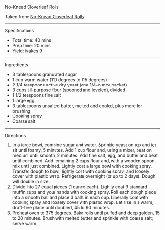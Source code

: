 No-Knead Cloverleaf Rolls

Taken from: [No-Knead Cloverleaf Rolls](https://www.marthastewart.com/945643/no-knead-cloverleaf-rolls)

---
Specifications
- Total time: 40 mins
- Prep time: 20 mins
- Yield: Makes 9

---
Ingredients
- 3 tablespoons granulated sugar
- 1 cup warm water (110 degrees to 115 degrees)
- 2 1/4 teaspoons active dry yeast (one 1/4-ounce packet)
- 3 cups all-purpose flour (spooned and leveled), divided
- 1 1/2 teaspoons fine salt
- 1 large egg
- 3 tablespoons unsalted butter, melted and cooled, plus more for brushing
- Cooking spray
- Coarse salt

---
Directions
1. In a large bowl, combine sugar and water. Sprinkle yeast on top and let sit until foamy, 5 minutes. Add 1 cup flour and, using a mixer, beat on medium until smooth, 2 minutes. Add fine salt, egg, and butter and beat until combined. Add remaining 2 cups flour and, with a wooden spoon, mix until just combined. Lightly coat a large bowl with cooking spray. Transfer dough to bowl, lightly coat with cooking spray, and loosely cover with plastic wrap. Refrigerate overnight (or up to 2 days). Dough will double in size.
2. Divide into 27 equal pieces (1 ounce each). Lightly coat 9 standard muffin cups and your hands with cooking spray. Roll each dough piece into a smooth ball and place 3 balls in each cup. Liberally coat with cooking spray and loosely cover with plastic wrap. Let rise in a warm, draft-free place until doubled, 45 to 90 minutes.
3. Preheat oven to 375 degrees. Bake rolls until puffed and deep golden, 15 to 20 minutes. Brush with melted butter and sprinkle with coarse salt; serve warm.